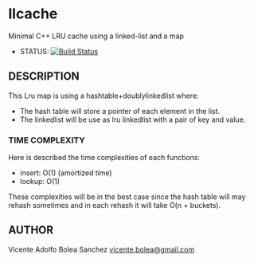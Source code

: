 # llcache
Minimal C++ LRU cache using a linked-list and a map

- STATUS: [![Build Status](https://travis-ci.org/vicentebolea/llcache.svg?branch=master)](https://travis-ci.org/vicentebolea/llcache)

## DESCRIPTION
This Lru map is using a hashtable+doublylinkedlist where:
 - The hash table will store a pointer of each element in
   the list.
 - The linkedlist will be use as lru linkedlist with a
   pair of key and value.

### TIME COMPLEXITY
Here is described the time complexities of each
functions: 
 - insert:   O(1) (amortized time)
 - lookup:   O(1)

These complexities will be in the best case since 
the hash table will may rehash sometimes and in each 
rehash it will take O(n + buckets).


## AUTHOR 
Vicente Adolfo Bolea Sanchez <vicente.bolea@gmail.com>
